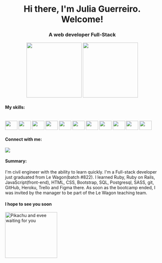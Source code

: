 <h1 align="center">Hi there, I'm Julia Guerreiro. Welcome!</h1>
<h3 align="center">A web developer Full-Stack</h3>


<div align="center">
  <a "https://github.com/juguerreiro">
  <img height="180em" src="https://github-readme-stats.-sigma-five.vercel.app/api?username=juguerreiro&show_icons=true&theme=radical&include_all_commits=true&count_private=true"/>
  <img height="180em" src="https://github-readme-stats.-sigma-five.vercel.app/api/top-langs/?username=juguerreiro&layout=compact&langs_count=7&theme=radical"/>
</div>

<h4 align="left">My skills:</h4>
<div style="display: inline_block"><br>
  <img height="30" width="40" src="https://cdn.jsdelivr.net/gh/devicons/devicon/icons/ruby/ruby-original.svg" />
  <img height="30" width="40" src="https://cdn.jsdelivr.net/gh/devicons/devicon/icons/html5/html5-original.svg" />
  <img height="30" width="40" src="https://cdn.jsdelivr.net/gh/devicons/devicon/icons/css3/css3-plain-wordmark.svg" />
  <img height="30" width="40" src="https://cdn.jsdelivr.net/gh/devicons/devicon/icons/javascript/javascript-original.svg" />
  <img height="30" width="40" src="https://cdn.jsdelivr.net/gh/devicons/devicon/icons/sass/sass-original.svg" />
  <img height="30" width="40" src="https://cdn.jsdelivr.net/gh/devicons/devicon/icons/bootstrap/bootstrap-original-wordmark.svg" />
  <img height="30" width="40" src="https://cdn.jsdelivr.net/gh/devicons/devicon/icons/heroku/heroku-original.svg" />
  <img height="30" width="40" src="https://cdn.jsdelivr.net/gh/devicons/devicon/icons/visualstudio/visualstudio-plain.svg" />               
  <img height="30" width="40" src="https://cdn.jsdelivr.net/gh/devicons/devicon/icons/trello/trello-plain.svg" />
  <img height="30" width="40" src="https://cdn.jsdelivr.net/gh/devicons/devicon/icons/figma/figma-original.svg" />
  <img height="30" width="40" src="https://cdn.jsdelivr.net/gh/devicons/devicon/icons/github/github-original.svg" />        
</div>

<h4 align="left">Connect with me:</h4>

[<img src="https://img.shields.io/badge/linkedin-%230077B5.svg?&style=for-the-badge&logo=linkedin&logoColor=white" />](https://www.linkedin.com/in/julia-guerreiro/)
  
<h4 align="left">Summary:</h4>  
<p> I'm civil engineer with the ability to learn quickly. I'm a Full-stack developer just graduated from Le Wagon(batch #822). I learned Ruby, Ruby on Rails, JavaScript(front-end), HTML, CSS, Bootstrap, SQL, Postgresql, SASS, git, GitHub, Heroku, Trello and Figma there. As soon as the bootcamp ended, I was invited by the manager to be part of the Le Wagon teaching team.</p>
  
<h4 align="left">I hope to see you soon</h4>

<div align="left">
<img height="150" width="170"src="https://github.com/juguerreiro/images_Creations/blob/master/images_creation/images/giff%20pikachu.gif" alt="Pikachu and evee waiting for you">
</div>


